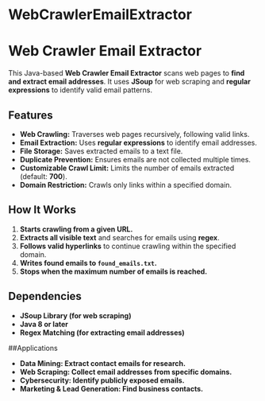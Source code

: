 # WebCrawlerEmailExtractor

# Web Crawler Email Extractor

This Java-based **Web Crawler Email Extractor** scans web pages to **find and extract email addresses**. It uses **JSoup** for web scraping and **regular expressions** to identify valid email patterns.

## Features
- **Web Crawling:** Traverses web pages recursively, following valid links.
- **Email Extraction:** Uses **regular expressions** to identify email addresses.
- **File Storage:** Saves extracted emails to a text file.
- **Duplicate Prevention:** Ensures emails are not collected multiple times.
- **Customizable Crawl Limit:** Limits the number of emails extracted (default: **700**).
- **Domain Restriction:** Crawls only links within a specified domain.

## How It Works
1. **Starts crawling from a given URL.**
2. **Extracts all visible text** and searches for emails using **regex**.
3. **Follows valid hyperlinks** to continue crawling within the specified domain.
4. **Writes found emails to `found_emails.txt`.**
5. **Stops when the maximum number of emails is reached.**

   
## Dependencies
- **JSoup Library (for web scraping)**
- **Java 8 or later**
- **Regex Matching (for extracting email addresses)**
  
##Applications
- **Data Mining: Extract contact emails for research.**
- **Web Scraping: Collect email addresses from specific domains.**
- **Cybersecurity: Identify publicly exposed emails.**
- **Marketing & Lead Generation: Find business contacts.**

